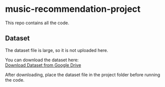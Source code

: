 # music-recommendation-project

This repo contains all the code.

## Dataset

The dataset file is large, so it is not uploaded here.

You can download the dataset here:  
[Download Dataset from Google Drive](https://drive.google.com/file/d/1rujivNtDfj7hS4d3Og5dBMffzdmmVE8T/view?usp=sharing)


After downloading, place the dataset file in the project folder before running the code.
